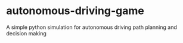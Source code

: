 # autonomous-driving-game
A simple python simulation for autonomous driving path planning and decision making
